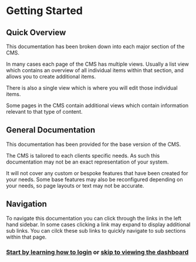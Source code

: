 # Getting Started

## Quick Overview

This documentation has been broken down into each major section of the CMS. 

In many cases each page of the CMS has multiple views. Usually a list view which contains an overview of all individual items within that section, and allows you to create additional items.

There is also a single view which is where you will edit those individual items.

Some pages in the CMS contain additional views which contain information relevant to that type of content.

## General Documentation

This documentation has been provided for the base version of the CMS. 

The CMS is tailored to each clients specific needs. As such this documentation may not be an exact representation of your system. 

It will not cover any custom or bespoke features that have been created for your needs. Some base features may also be reconfigured depending on your needs, so page layouts or text may not be accurate.

## Navigation

To navigate this documentation you can click through the links in the left hand sidebar. In some cases clicking a link may expand to display additional sub links. You can cilck these sub links to quickly navigate to sub sections within that page. 

### [Start by learning how to login](/getting-started/login.md) or [skip to viewing the dashboard](/getting-started/dashboard.md)